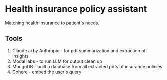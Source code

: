 # Health insurance policy assistant
Matching health insurance to patient's needs. 

## Tools
1) Claude.ai by Anthropic - for pdf summarization and extraction of insights
2) Modal labs - to run LLM for output clean up 
3) MongoDB - built a database from all extracted pdfs of insurance policies
4) Cohere - embed the user's query

